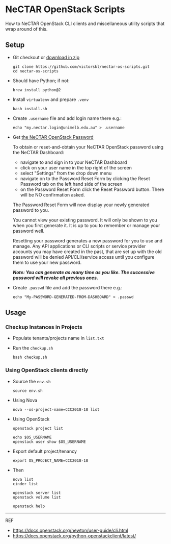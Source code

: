 # NeCTAR OpenStack Scripts

How to NeCTAR OpenStack CLI clients and miscellaneous utility scripts that wrap around of this.

## Setup

- Git checkout or [download in zip](https://github.com/victorskl/nectar-os-scripts/archive/master.zip)

    ```
    git clone https://github.com/victorskl/nectar-os-scripts.git
    cd nectar-os-scripts
    ```

- Should have Python; if not:

    ```
    brew install python@2
    ```

- Install `virtualenv` and prepare `.venv`

    ```
    bash install.sh
    ```
    
- Create `.username` file and add login name there e.g.:
    
    ```
    echo "my.nectar.login@unimelb.edu.au" > .username
    ```

- Get [the NeCTAR OpenStack Password](https://support.ehelp.edu.au/support/solutions/articles/6000145832-the-nectar-openstack-password)

    To obtain or reset-and-obtain your NeCTAR OpenStack password using the NeCTAR Dashboard:
    
    - navigate to and sign in to your NeCTAR Dashboard
    - click on your user name in the top right of the screen
    - select "Settings" from the drop down menu
    - navigate on to the Password Reset Form by clicking the Reset Password tab on the left hand side of the screen 
    - on the Password Reset Form click the Reset Password button. There will be NO confirmation asked.
    
    The Password Reset Form will now display your newly generated password to you.
    
    You cannot view your existing password. It will only be shown to you when you first generate it. It is up to you to remember or manage your password well.
    
    Resetting your password generates a new password for you to use and manage. Any API applications or CLI scripts or service provider accounts you may have created in the past, that are set up with the old password will be denied API/CLI/service access until you configure them to use your new password.

    ___Note: You can generate as many time as you like. The successive  password will revoke all previous ones.___

- Create `.passwd` file and add the password there e.g.:

    ```
    echo "My-PASSWORD-GENERATED-FROM-DASHBOARD" > .passwd
    ```

## Usage

### Checkup Instances in Projects

- Populate tenants/projects name in `list.txt`

- Run the `checkup.sh`

    ```
    bash checkup.sh
    ```
   
### Using OpenStack clients directly

- Source the `env.sh`
    
    ```
    source env.sh
    ```
    
- Using Nova

    ```
    nova --os-project-name=CCC2018-18 list
    ```

- Using OpenStack

    ```
    openstack project list
    
    echo $OS_USERNAME
    openstack user show $OS_USERNAME
    ```

- Export default project/tenancy

    ```
    export OS_PROJECT_NAME=CCC2018-18
    ```

- Then

    ```
    nova list
    cinder list
    
    openstack server list
    openstack volume list
    
    openstack help
    ```


---

REF

- https://docs.openstack.org/newton/user-guide/cli.html
- https://docs.openstack.org/python-openstackclient/latest/
